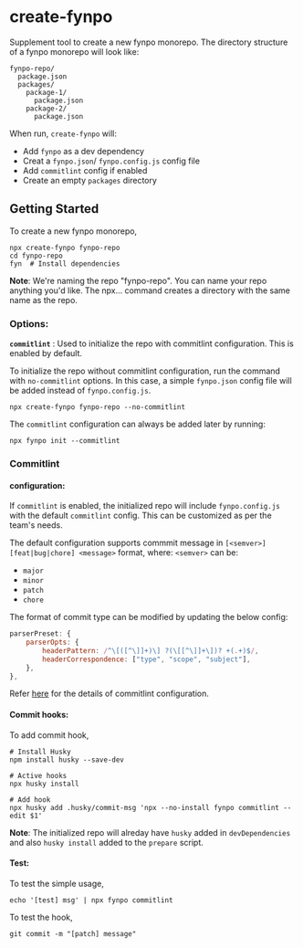 # create-fynpo

Supplement tool to create a new fynpo monorepo. The directory structure of a fynpo monorepo will look like:

```
fynpo-repo/
  package.json
  packages/
    package-1/
      package.json
    package-2/
      package.json
```

When run, `create-fynpo` will:

- Add `fynpo` as a dev dependency
- Creat a `fynpo.json`/ `fynpo.config.js` config file
- Add `commitlint` config if enabled
- Create an empty `packages` directory


## Getting Started

To create a new fynpo monorepo,

```
npx create-fynpo fynpo-repo
cd fynpo-repo
fyn  # Install dependencies
```

**Note**: We're naming the repo "fynpo-repo". You can name your repo anything you'd like. The npx... command creates a directory with the same name as the repo.

### Options:

**`commitlint`** : Used to initialize the repo with commitlint configuration. This is enabled by default. 

To initialize the repo without commitlint configuration, run the command with `no-commitlint` options. In this case, a simple `fynpo.json` config file will be added instead of `fynpo.config.js`.

```
npx create-fynpo fynpo-repo --no-commitlint
```

The `commitlint` configuration can always be added later by running:

```
npx fynpo init --commitlint
```

### Commitlint

#### configuration:

If `commitlint` is enabled, the initialized repo will include `fynpo.config.js` with the default `commitlint` config. This can be customized as per the team's needs.

The default configuration supports commmit message in `[<semver>][feat|bug|chore] <message>` format, where:
   `<semver>` can be:

   - `major`
   - `minor`
   - `patch`
   - `chore`

The format of commit type can be modified by updating the below config:

```javaScript
parserPreset: {
    parserOpts: {
        headerPattern: /^\[([^\]]+)\] ?(\[[^\]]+\])? +(.+)$/,
        headerCorrespondence: ["type", "scope", "subject"],
    },
},
```

Refer [here](https://commitlint.js.org/#/reference-configuration) for the details of commitlint configuration.

#### Commit hooks:

To add commit hook,

```
# Install Husky
npm install husky --save-dev

# Active hooks
npx husky install

# Add hook
npx husky add .husky/commit-msg 'npx --no-install fynpo commitlint --edit $1'
```

**Note**: The initialized repo will alreday have `husky` added in `devDependencies` and also `husky install` added to the `prepare` script.

#### Test:

To test the simple usage,

```
echo '[test] msg' | npx fynpo commitlint
```

To test the hook,

```
git commit -m "[patch] message"
```
